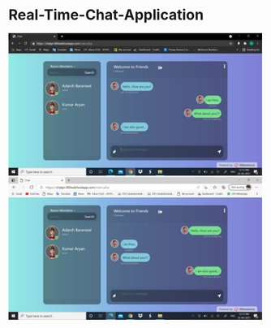 # Real-Time-Chat-Application
  <img src="img/1.jpg" width="500" title="hover text">
  <img src="img/2.jpg" width="500" alt="accessibility text">
